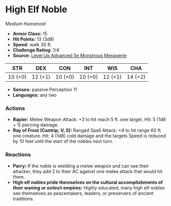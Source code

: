 # High Elf Noble

*Medium* *Humanoid*

- **Armor Class:** 15
- **Hit Points:** 13 (3d8)
- **Speed:** walk 30 ft.
- **Challenge Rating:** 1/4
- **Source:** [Level Up Advanced 5e Monstrous Menagerie](https://www.levelup5e.com)

| STR | DEX | CON | INT | WIS | CHA |
| --- | --- | --- | --- | --- | --- |
| 10 (+0) | 12 (+1) | 10 (+0) | 10 (+0) | 12 (+1) | 14 (+2) |

- **Senses:** passive Perception 11
- **Languages:** any two
### Actions
- **Rapier:** Melee Weapon Attack: +3 to hit  reach 5 ft.  one target. Hit: 5 (1d8 + 1) piercing damage.
- **Ray of Frost (Cantrip; V, S):** Ranged Spell Attack: +4 to hit  range 60 ft.  one creature. Hit: 4 (1d8) cold damage  and the targets Speed is reduced by 10 feet until the start of the nobles next turn.
### Reactions
- **Parry:** If the noble is wielding a melee weapon and can see their attacker, they add 2 to their AC against one melee attack that would hit them.
- **High elf nobles pride themselves on the cultural accomplishments of their waning or extinct empires:** Highly educated, many high elf nobles see themselves as peacemakers, leaders, or preservers of ancient traditions.
